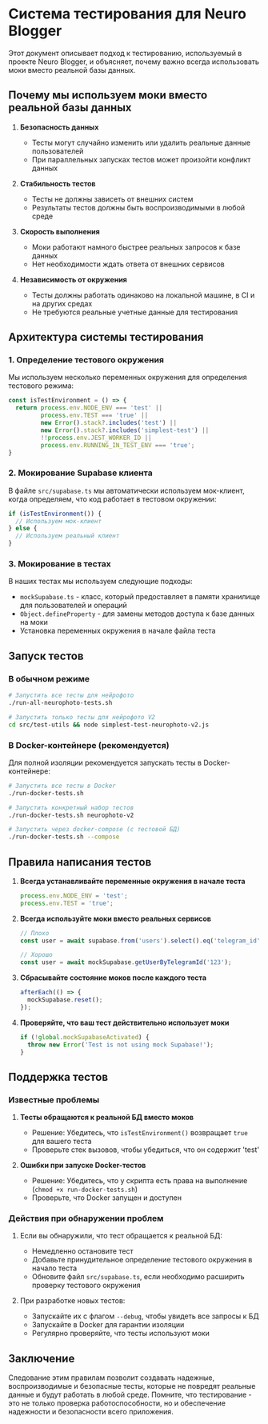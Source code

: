 # Система тестирования для Neuro Blogger

Этот документ описывает подход к тестированию, используемый в проекте Neuro Blogger, и объясняет, почему важно всегда использовать моки вместо реальной базы данных.

## Почему мы используем моки вместо реальной базы данных

1. **Безопасность данных**
   - Тесты могут случайно изменить или удалить реальные данные пользователей
   - При параллельных запусках тестов может произойти конфликт данных

2. **Стабильность тестов**
   - Тесты не должны зависеть от внешних систем
   - Результаты тестов должны быть воспроизводимыми в любой среде

3. **Скорость выполнения**
   - Моки работают намного быстрее реальных запросов к базе данных
   - Нет необходимости ждать ответа от внешних сервисов

4. **Независимость от окружения**
   - Тесты должны работать одинаково на локальной машине, в CI и на других средах
   - Не требуются реальные учетные данные для тестирования

## Архитектура системы тестирования

### 1. Определение тестового окружения

Мы используем несколько переменных окружения для определения тестового режима:

```javascript
const isTestEnvironment = () => {
  return process.env.NODE_ENV === 'test' || 
         process.env.TEST === 'true' || 
         new Error().stack?.includes('test') || 
         new Error().stack?.includes('simplest-test') || 
         !!process.env.JEST_WORKER_ID || 
         process.env.RUNNING_IN_TEST_ENV === 'true';
}
```

### 2. Мокирование Supabase клиента

В файле `src/supabase.ts` мы автоматически используем мок-клиент, когда определяем, что код работает в тестовом окружении:

```javascript
if (isTestEnvironment()) {
  // Используем мок-клиент
} else {
  // Используем реальный клиент
}
```

### 3. Мокирование в тестах

В наших тестах мы используем следующие подходы:

- `mockSupabase.ts` - класс, который предоставляет в памяти хранилище для пользователей и операций
- `Object.defineProperty` - для замены методов доступа к базе данных на моки
- Установка переменных окружения в начале файла теста

## Запуск тестов

### В обычном режиме

```bash
# Запустить все тесты для нейрофото
./run-all-neurophoto-tests.sh

# Запустить только тесты для нейрофото V2
cd src/test-utils && node simplest-test-neurophoto-v2.js
```

### В Docker-контейнере (рекомендуется)

Для полной изоляции рекомендуется запускать тесты в Docker-контейнере:

```bash
# Запустить все тесты в Docker
./run-docker-tests.sh

# Запустить конкретный набор тестов
./run-docker-tests.sh neurophoto-v2

# Запустить через docker-compose (с тестовой БД)
./run-docker-tests.sh --compose
```

## Правила написания тестов

1. **Всегда устанавливайте переменные окружения в начале теста**
   ```javascript
   process.env.NODE_ENV = 'test';
   process.env.TEST = 'true';
   ```

2. **Всегда используйте моки вместо реальных сервисов**
   ```javascript
   // Плохо
   const user = await supabase.from('users').select().eq('telegram_id', '123').single();
   
   // Хорошо
   const user = await mockSupabase.getUserByTelegramId('123');
   ```

3. **Сбрасывайте состояние моков после каждого теста**
   ```javascript
   afterEach(() => {
     mockSupabase.reset();
   });
   ```

4. **Проверяйте, что ваш тест действительно использует моки**
   ```javascript
   if (!global.mockSupabaseActivated) {
     throw new Error('Test is not using mock Supabase!');
   }
   ```

## Поддержка тестов

### Известные проблемы

1. **Тесты обращаются к реальной БД вместо моков**
   - Решение: Убедитесь, что `isTestEnvironment()` возвращает `true` для вашего теста
   - Проверьте стек вызовов, чтобы убедиться, что он содержит 'test'

2. **Ошибки при запуске Docker-тестов**
   - Решение: Убедитесь, что у скрипта есть права на выполнение (`chmod +x run-docker-tests.sh`)
   - Проверьте, что Docker запущен и доступен

### Действия при обнаружении проблем

1. Если вы обнаружили, что тест обращается к реальной БД:
   - Немедленно остановите тест
   - Добавьте принудительное определение тестового окружения в начало теста
   - Обновите файл `src/supabase.ts`, если необходимо расширить проверку тестового окружения

2. При разработке новых тестов:
   - Запускайте их с флагом `--debug`, чтобы увидеть все запросы к БД
   - Запускайте в Docker для гарантии изоляции
   - Регулярно проверяйте, что тесты используют моки

## Заключение

Следование этим правилам позволит создавать надежные, воспроизводимые и безопасные тесты, которые не повредят реальные данные и будут работать в любой среде. Помните, что тестирование - это не только проверка работоспособности, но и обеспечение надежности и безопасности всего приложения. 